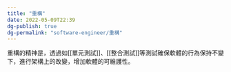 ```yaml
---
title: "重構"
date: 2022-05-09T22:39
dg-publish: true
dg-permalink: "software-engineer/重構"
---
```


重構的精神是，透過如[[單元測試]]、[[整合測試]]等測試確保軟體的行為保持不變下，進行架構上的改變，增加軟體的可維護性。

